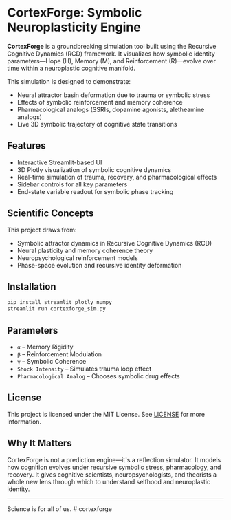 
# CortexForge: Symbolic Neuroplasticity Engine

**CortexForge** is a groundbreaking simulation tool built using the Recursive Cognitive Dynamics (RCD) framework. It visualizes how symbolic identity parameters—Hope (H), Memory (M), and Reinforcement (R)—evolve over time within a neuroplastic cognitive manifold.

This simulation is designed to demonstrate:
- Neural attractor basin deformation due to trauma or symbolic stress
- Effects of symbolic reinforcement and memory coherence
- Pharmacological analogs (SSRIs, dopamine agonists, aletheamine analogs)
- Live 3D symbolic trajectory of cognitive state transitions

## Features

- Interactive Streamlit-based UI
- 3D Plotly visualization of symbolic cognitive dynamics
- Real-time simulation of trauma, recovery, and pharmacological effects
- Sidebar controls for all key parameters
- End-state variable readout for symbolic phase tracking

## Scientific Concepts

This project draws from:
- Symbolic attractor dynamics in Recursive Cognitive Dynamics (RCD)
- Neural plasticity and memory coherence theory
- Neuropsychological reinforcement models
- Phase-space evolution and recursive identity deformation

## Installation

```bash
pip install streamlit plotly numpy
streamlit run cortexforge_sim.py
```

## Parameters

- `α` – Memory Rigidity
- `β` – Reinforcement Modulation
- `γ` – Symbolic Coherence
- `Shock Intensity` – Simulates trauma loop effect
- `Pharmacological Analog` – Chooses symbolic drug effects

## License

This project is licensed under the MIT License. See [LICENSE](LICENSE) for more information.

## Why It Matters

CortexForge is not a prediction engine—it's a reflection simulator. It models how cognition evolves under recursive symbolic stress, pharmacology, and recovery. It gives cognitive scientists, neuropsychologists, and theorists a whole new lens through which to understand selfhood and neuroplastic identity.

---

Science is for all of us.
#   c o r t e x f o r g e 
 
 
